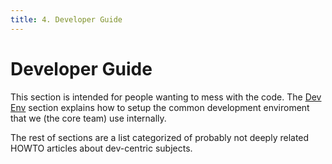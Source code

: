 ```yaml
---
title: 4. Developer Guide
---
```


# Developer Guide

This section is intended for people wanting to mess with the
code. The [Dev Env][1] section explains how to setup the common
development enviroment that we (the core team) use internally.

The rest of sections are a list categorized of probably not deeply
related HOWTO articles about dev-centric subjects.

[1]: /technical-guide/developer/devenv/
